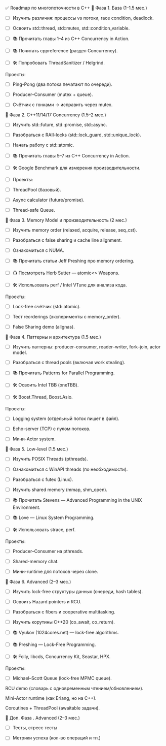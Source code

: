 ✅ Roadmap по многопоточности в C++
📌 Фаза 1. База (1–1.5 мес.)

- [ ] Изучить различия: процессы vs потоки, race condition, deadlock.

 - [ ] Освоить std::thread, std::mutex, std::condition_variable.

 - [ ] 📚 Прочитать главы 1–4 из C++ Concurrency in Action.

 - [ ] 📚 Почитать cppreference (раздел Concurrency).

 - [ ] 🛠 Попробовать ThreadSanitizer / Helgrind.

Проекты:

 - [ ] Ping-Pong (два потока печатают по очереди).

 - [ ] Producer–Consumer (mutex + queue).

 - [ ] Счётчик с гонками → исправить через mutex.

📌 Фаза 2. C++11/14/17 Concurrency (1.5–2 мес.)

 - [ ] Изучить std::future, std::promise, std::async.

 - [ ] Разобраться с RAII-locks (std::lock_guard, std::unique_lock).

 - [ ] Начать работу с std::atomic.

 - [ ] 📚 Прочитать главы 5–7 из C++ Concurrency in Action.

 - [ ] 🛠 Google Benchmark для измерения производительности.

- [ ] Проекты:

 - [ ] ThreadPool (базовый).

 - [ ] Async calculator (future/promise).

 - [ ] Thread-safe Queue.

📌 Фаза 3. Memory Model и производительность (2 мес.)

 - [ ] Изучить memory order (relaxed, acquire, release, seq_cst).

 - [ ] Разобраться с false sharing и cache line alignment.

 - [ ] Ознакомиться с NUMA.

 - [ ] 📚 Прочитать статьи Jeff Preshing про memory ordering.

 - [ ] 📺 Посмотреть Herb Sutter — atomic<> Weapons.

 - [ ] 🛠 Использовать perf / Intel VTune для анализа кода.

Проекты:

 - [ ] Lock-free счётчик (std::atomic).

 - [ ] Тест reorderings (эксперименты с memory_order).

 - [ ] False Sharing demo (alignas).

📌 Фаза 4. Паттерны и архитектура (1.5 мес.)

 - [ ] Изучить паттерны: producer–consumer, reader–writer, fork–join, actor model.

 - [ ] Разобраться с thread pools (включая work stealing).

 - [ ] 📚 Прочитать Patterns for Parallel Programming.

 - [ ] 🛠 Освоить Intel TBB (oneTBB).

 - [ ] 🛠 Boost.Thread, Boost.Asio.

Проекты:

 - [ ] Logging system (отдельный поток пишет в файл).

 - [ ] Echo-server (TCP) с пулом потоков.

 - [ ] Мини-Actor system.

📌 Фаза 5. Low-level (1.5 мес.)

 - [ ] Изучить POSIX Threads (pthreads).

 - [ ] Ознакомиться с WinAPI threads (по необходимости).

 - [ ] Разобраться с futex (Linux).

 - [ ] Изучить shared memory (mmap, shm_open).

 - [ ] 📚 Прочитать Stevens — Advanced Programming in the UNIX Environment.

 - [ ] 📚 Love — Linux System Programming.

 - [ ] 🛠 Использовать strace, perf.

Проекты:

 - [ ] Producer–Consumer на pthreads.

 - [ ] Shared-memory chat.

 - [ ] Мини-runtime для потоков через clone.

📌 Фаза 6. Advanced (2–3 мес.)

 - [ ] Изучить lock-free структуры данных (очереди, hash tables).

 - [ ] Освоить Hazard pointers и RCU.

 - [ ] Разобраться с fibers и cooperative multitasking.

 - [ ] Изучить корутины C++20 (co_await, co_return).

 - [ ] 📚 Vyukov (1024cores.net) — lock-free algorithms.

 - [ ] 📚 Preshing — Lock-Free Programming.

 - [ ] 🛠 Folly, libcds, Concurrency Kit, Seastar, HPX.

Проекты:

 - [ ] Michael–Scott Queue (lock-free MPMC queue).

 RCU demo (словарь с одновременным чтением/обновлением).

 Mini-Actor runtime (как Erlang, но на C++).

 Coroutines + ThreadPool (awaitable задачи).

 📌 Доп. Фаза . Advanced (2–3 мес.)
 
 - [ ] Тесты, стресс тесты
  
 - [ ] Метрики успеха (кол-во операций и тп.)
